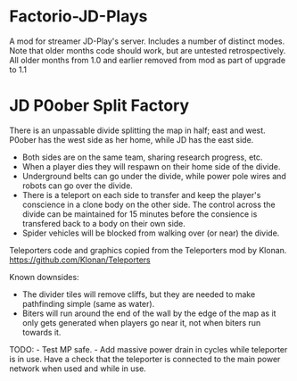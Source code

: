 # Factorio-JD-Plays


A mod for streamer JD-Play's server. Includes a number of distinct modes.
Note that older months code should work, but are untested retrospectively.
All older months from 1.0 and earlier removed from mod as part of upgrade to 1.1

JD P0ober Split Factory
==============

There is an unpassable divide splitting the map in half; east and west. P0ober has the west side as her home, while JD has the east side.
- Both sides are on the same team, sharing research progress, etc.
- When a player dies they will respawn on their home side of the divide.
- Underground belts can go under the divide, while power pole wires and robots can go over the divide.
- There is a teleport on each side to transfer and keep the player's conscience in a clone body on the other side. The control across the divide can be maintained for 15 minutes before the consience is transfered back to a body on their own side.
- Spider vehicles will be blocked from walking over (or near) the divide.

Teleporters code and graphics copied from the Teleporters mod by Klonan. https://github.com/Klonan/Teleporters

Known downsides:
- The divider tiles will remove cliffs, but they are needed to make pathfinding simple (same as water).
- Biters will run around the end of the wall by the edge of the map as it only gets generated when players go near it, not when biters run towards it.



TODO:
    - Test MP safe.
    - Add massive power drain in cycles while teleporter is in use. Have a check that the teleporter is connected to the main power network when used and while in use.